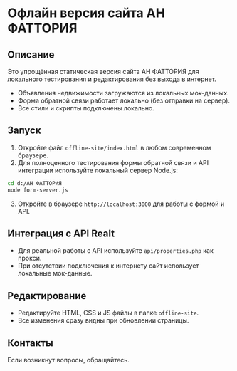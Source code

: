 # Офлайн версия сайта АН ФАТТОРИЯ

## Описание
Это упрощённая статическая версия сайта АН ФАТТОРИЯ для локального тестирования и редактирования без выхода в интернет. 

- Объявления недвижимости загружаются из локальных мок-данных.
- Форма обратной связи работает локально (без отправки на сервер).
- Все стили и скрипты подключены локально.

## Запуск

1. Откройте файл `offline-site/index.html` в любом современном браузере.
2. Для полноценного тестирования формы обратной связи и API интеграции используйте локальный сервер Node.js:

```bash
cd d:/АН ФАТТОРИЯ
node form-server.js
```

3. Откройте в браузере `http://localhost:3000` для работы с формой и API.

## Интеграция с API Realt

- Для реальной работы с API используйте `api/properties.php` как прокси.
- При отсутствии подключения к интернету сайт использует локальные мок-данные.

## Редактирование

- Редактируйте HTML, CSS и JS файлы в папке `offline-site`.
- Все изменения сразу видны при обновлении страницы.

## Контакты

Если возникнут вопросы, обращайтесь.
